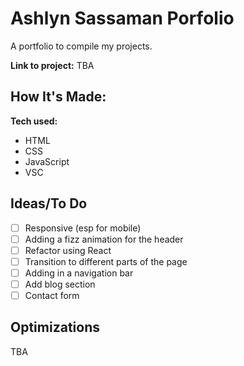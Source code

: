 # Ashlyn Sassaman Porfolio
A portfolio to compile my projects.

**Link to project:** TBA


## How It's Made:

**Tech used:** 
- HTML
- CSS
- JavaScript
- VSC

## Ideas/To Do
- [ ] Responsive (esp for mobile)
- [ ] Adding a fizz animation for the header 
- [ ] Refactor using React
- [ ] Transition to different parts of the page
- [ ] Adding in a navigation bar
- [ ] Add blog section
- [ ] Contact form

## Optimizations
TBA



